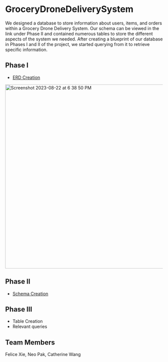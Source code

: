 # GroceryDroneDeliverySystem
We designed a database to store information about users, items, and orders within a Grocery Drone Delivery System. Our schema can be viewed in the link under Phase II and contained numerous tables to store the different aspects of the system we needed. After creating a blueprint of our database in Phases I and II of the project, we started querying from it to retrieve specific information.

## Phase I 
* [ERD Creation](https://github.com/fxie48/GroceryDroneDeliverySystem/files/12413485/Phase.I.ERD.pdf)

<img width="589" alt="Screenshot 2023-08-22 at 6 38 50 PM" src="https://github.com/fxie48/GroceryDroneDeliverySystem/assets/72349641/ee636e7c-c5e8-4f40-8110-00fd436450d6">

## Phase II
* [Schema Creation](https://github.com/fxie48/GroceryDroneDeliverySystem/files/12413482/cs4400_phase2_schema_team63.pdf)


## Phase III 
* Table Creation
* Relevant queries

## Team Members
Felice Xie, Neo Pak, Catherine Wang

